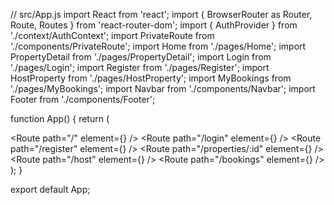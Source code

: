 // src/App.js
import React from 'react';
import { BrowserRouter as Router, Route, Routes } from 'react-router-dom';
import { AuthProvider } from './context/AuthContext';
import PrivateRoute from './components/PrivateRoute';
import Home from './pages/Home';
import PropertyDetail from './pages/PropertyDetail';
import Login from './pages/Login';
import Register from './pages/Register';
import HostProperty from './pages/HostProperty';
import MyBookings from './pages/MyBookings';
import Navbar from './components/Navbar';
import Footer from './components/Footer';

function App() {
  return (
    <Router>
      <AuthProvider>
        <div className="flex flex-col min-h-screen">
          <Navbar />
          <main className="flex-grow">
            <Routes>
              <Route path="/" element={<Home />} />
              <Route path="/login" element={<Login />} />
              <Route path="/register" element={<Register />} />
              <Route path="/properties/:id" element={<PropertyDetail />} />
              <Route path="/host" element={<PrivateRoute><HostProperty /></PrivateRoute>} />
              <Route path="/bookings" element={<PrivateRoute><MyBookings /></PrivateRoute>} />
            </Routes>
          </main>
          <Footer />
        </div>
      </AuthProvider>
    </Router>
  );
}

export default App;

